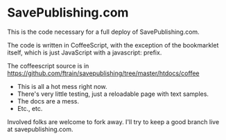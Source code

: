 # SavePublishing.com

This is the code necessary for a full deploy of SavePublishing.com.

The code is written in CoffeeScript, with the exception of the bookmarklet itself, which is just JavaScript with a javascript: prefix.

The coffeescript source is in 
https://github.com/ftrain/savepublishing/tree/master/htdocs/coffee

- This is all a hot mess right now.
- There's very little testing, just a reloadable page with text samples.
- The docs are a mess.
- Etc., etc.

Involved folks are welcome to fork away. I'll try to keep a good branch live at savepublishing.com.


